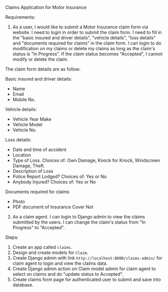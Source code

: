 Claims Application for Motor Insurance

Requirements:

1. As a user, I would like to submit a Motor Insurance claim form via website. 
I need to login in order to submit the claim form. I need to fill in the "basic insured and driver details", "vehicle details", "loss details" and "documents required for claims" in the claim form. 
I can login to do modification on my claims or delete my claims as long as the claim's status is "In Progress". 
If the claim status becomes "Accepted", I cannot modify or delete the claim. 

The claim form details are as follow:

   Basic insured and driver details:
   - Name
   - Email
   - Mobile No.

   Vehicle details:
   - Vehicle Year Make
   - Vehicle Model
   - Vehicle No.

   Loss details:
   - Date and time of accident
   - Location
   - Type of Loss. Choices of: Own Damage, Knock for Knock, Windscreen Damage, Theft. 
   - Description of Loss
   - Police Report Lodged? Choices of: Yes or No 
   - Anybody Injured? Choices of: Yes or No 

   Documents required for claims
   - Photo
   - PDF document of Insurance Cover Not

2. As a claim agent. I can login to Django admin to view the claims submitted by the users. I can change the claim's status from "In Progress" to "Accepted".

Steps:
1. Create an app called `claims`.
2. Design and create models for `Claim`.
3. Create Django admin with link `http://localhost:8000/claims-admin/` for claim agent to login and view the claims data.
4. Create Django admin action on Claim model admin for claim agent to select on claims and do "update status to Accepted".
5. Create claims form page for authenticated user to submit and save into database.
